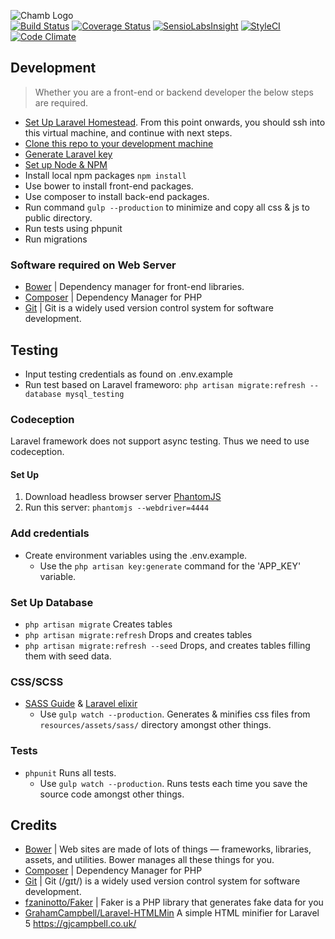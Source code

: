 ![Chamb Logo](http://i1341.photobucket.com/albums/o752/rdokollari/16003106_zps4kbvxlru.png "Chamb.Net Logo")  
[![Build Status](https://travis-ci.org/ahk-ch/chamb.net.svg?branch=master)](https://travis-ci.org/ahk-ch/chamb.net) [![Coverage Status](https://coveralls.io/repos/github/ahk-ch/chamb.net/badge.svg?branch=master)](https://coveralls.io/github/ahk-ch/chamb.net?branch=master)
[![SensioLabsInsight](https://insight.sensiolabs.com/projects/d11c5e6f-ed63-42f0-ad20-a3754787d91c/mini.png)](https://insight.sensiolabs.com/projects/d11c5e6f-ed63-42f0-ad20-a3754787d91c)
[![StyleCI](https://styleci.io/repos/46805254/shield)](https://styleci.io/repos/46805254)
[![Code Climate](https://codeclimate.com/github/ahk-ch/chamb.net/badges/gpa.svg)](https://codeclimate.com/github/ahk-ch/chamb.net)

## Development
> Whether you are a front-end or backend developer the below steps are required. 

- [Set Up Laravel Homestead](https://laravel.com/docs/5.2/homestead). From this point onwards, you should ssh into this virtual machine, and continue with next steps.
- [Clone this repo to your development machine](https://help.github.com/articles/cloning-a-repository/)
- [Generate Laravel key][laravel_recipes_generate_key]
- [Set up Node & NPM](https://docs.npmjs.com/getting-started/installing-node)
- Install local npm packages `npm install`
- Use bower to install front-end packages. 
- Use composer to install back-end packages.
- Run command `gulp --production` to minimize and copy all css & js to public directory.
- Run tests using phpunit
- Run migrations 

### Software required on Web Server
- [Bower][bower_path] | Dependency manager for front-end libraries.
- [Composer][composer_path] | Dependency Manager for PHP
- [Git][git_path] | Git is a widely used version control system for software development.

## Testing
- Input testing credentials as found on .env.example
- Run test based on Laravel frameworo: `php artisan migrate:refresh --database mysql_testing`
### Codeception
Laravel framework does not support async testing. Thus we need to use codeception.
#### Set Up
1. Download headless browser server [PhantomJS](http://phantomjs.org/download.html)
2. Run this server: `phantomjs --webdriver=4444`

### Add credentials
- Create environment variables using the .env.example. 
    - Use the `php artisan key:generate` command for the 'APP_KEY' variable.

### Set Up Database
- `php artisan migrate` Creates tables
- `php artisan migrate:refresh` Drops and creates tables
- `php artisan migrate:refresh --seed` Drops, and creates tables filling them with seed data.


### CSS/SCSS
- [SASS Guide][sass_guide_path] & [Laravel elixir][laravel_elixir_path]
    - Use `gulp watch --production`. Generates & minifies css files from `resources/assets/sass/` directory amongst other things.
### Tests
- `phpunit` Runs all tests.
    - Use `gulp watch --production`. Runs tests each time you save the source code amongst other things.


## Credits
- [Bower][bower_path] | Web sites are made of lots of things — frameworks, libraries, assets, and utilities. Bower manages all these things for you.
- [Composer][composer_path] | Dependency Manager for PHP
- [Git][git_path] | Git (/ɡɪt/) is a widely used version control system for software development.
- [fzaninotto/Faker][fzaninotto_Faker_path] | Faker is a PHP library that generates fake data for you
- [GrahamCampbell/Laravel-HTMLMin][GrahamCampbell_Laravel_HTMLMin_path] A simple HTML minifier for Laravel 5 https://gjcampbell.co.uk/

[bower_path]: http://bower.io
[composer_path]: https://getcomposer.org/
[git_path]: https://git-scm.com/
[fzaninotto_Faker_path]: https://github.com/fzaninotto/Faker
[laravel_elixir_path]: http://laravel.com/docs/5.1/elixir
[sass_guide_path]: http://sass-lang.com/guide
[GrahamCampbell_Laravel_HTMLMin_path]: https://github.com/GrahamCampbell/Laravel-HTMLMin
[laravel_recipes_generate_key]: http://laravel-recipes.com/recipes/283/generating-a-new-application-key
[unify_website_url]: https://wrapbootstrap.com/theme/unify-responsive-website-template-WB0412697
